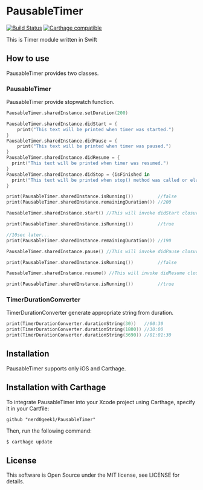 # PausableTimer
[![Build Status](https://travis-ci.org/nerd0geek1/Logger.svg?branch=master)](https://travis-ci.org/nerd0geek1/PausableTimer)
[![Carthage compatible](https://img.shields.io/badge/Carthage-compatible-4BC51D.svg?style=flat)](https://github.com/Carthage/Carthage)

This is Timer module written in Swift

## How to use
PausableTimer provides two classes.

### PausableTimer
PausableTimer provide stopwatch function.
```Swift
PausableTimer.sharedInstance.setDuration(200)

PausableTimer.sharedInstance.didStart = {
    print("This text will be printed when timer was started.")
}
PausableTimer.sharedInstance.didPause = {
    print("This text will be printed when timer was paused.")
}
PausableTimer.sharedInstance.didResume = {
  print("This text will be printed when timer was resumed.")
}
PausableTimer.sharedInstance.didStop = {isFinished in
  print("This text will be printed when stop() method was called or elapsed duration.")
}

print(PausableTimer.sharedInstance.isRunning())         //false
print(PausableTimer.sharedInstance.remainingDuration()) //200

PausableTimer.sharedInstance.start() //This will invoke didStart closure

print(PausableTimer.sharedInstance.isRunning())         //true

//10sec later...
print(PausableTimer.sharedInstance.remainingDuration()) //190

PausableTimer.sharedInstance.pause() //This will invoke didPause closure

print(PausableTimer.sharedInstance.isRunning())         //false

PausableTimer.sharedInstance.resume() //This will invoke didResume closure

print(PausableTimer.sharedInstance.isRunning())         //true
```

### TimerDurationConverter
TimerDurationConverter generate appropriate string from duration.

```swift
print(TimerDurationConverter.durationString(30))   //00:30
print(TimerDurationConverter.durationString(1800)) //30:00
print(TimerDurationConverter.durationString(3690)) //01:01:30
```

## Installation
PausableTimer supports only iOS and Carthage.

## Installation with Carthage
To integrate PausableTimer into your Xcode project using Carthage, specify it in your Cartfile:
```ogdl
github "nerd0geek1/PausableTimer"
```

Then, run the following command:
```bash
$ carthage update
```

## License
This software is Open Source under the MIT license, see LICENSE for details.

